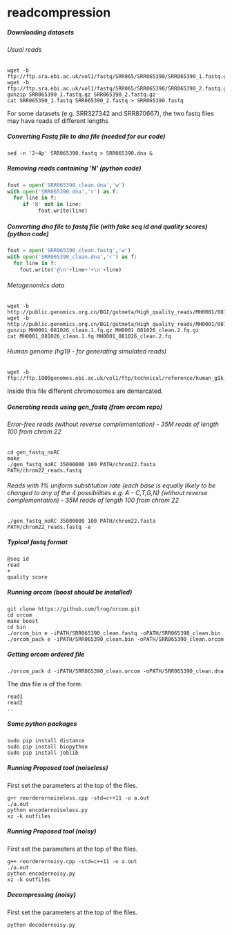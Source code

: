 # readcompression

##### Downloading datasets
###### Usual reads
```
wget -b ftp://ftp.sra.ebi.ac.uk/vol1/fastq/SRR065/SRR065390/SRR065390_1.fastq.gz
wget -b ftp://ftp.sra.ebi.ac.uk/vol1/fastq/SRR065/SRR065390/SRR065390_2.fastq.gz
gunzip SRR065390_1.fastq.gz SRR065390_2.fastq.gz
cat SRR065390_1.fastq SRR065390_2.fastq > SRR065390.fastq
```

For some datasets (e.g. SRR327342 and SRR870667), the two fastq files may have reads of different lengths


##### Converting Fastq file to dna file (needed for our code)
```
sed -n '2~4p' SRR065390.fastq > SRR065390.dna &
```



##### Removing reads containing 'N' (python code)
```python
fout = open('SRR065390_clean.dna','w')
with open('SRR065390.dna','r') as f:
  for line in f:
     if 'N' not in line:
          fout.write(line)
```


##### Converting dna file to fastq file (with fake seq id and quality scores) (python code)
```python
fout = open('SRR065390_clean.fastq','w')
with open('SRR065390_clean.dna','r') as f:
  for line in f:
    fout.write('@\n'+line+'+\n'+line)
```

###### Metagenomics data
```
wget -b http://public.genomics.org.cn/BGI/gutmeta/High_quality_reads/MH0001/081026/MH0001_081026_clean.1.fq.gz
wget -b http://public.genomics.org.cn/BGI/gutmeta/High_quality_reads/MH0001/081026/MH0001_081026_clean.2.fq.gz
gunzip MH0001_081026_clean.1.fq.gz MH0001_081026_clean.2.fq.gz
cat MH0001_081026_clean.1.fq MH0001_081026_clean.2.fq
```

###### Human genome (hg19 - for generating simulated reads)
```
wget -b ftp://ftp.1000genomes.ebi.ac.uk/vol1/ftp/technical/reference/human_g1k_v37.fasta.gz
```

Inside this file different chromosomes are demarcated.

##### Generating reads using gen_fastq (from orcom repo)
###### Error-free reads (without reverse complementation) - 35M reads of length 100 from chrom 22
```
cd gen_fastq_noRC
make
./gen_fastq_noRC 35000000 100 PATH/chrom22.fasta PATH/chrom22_reads.fastq
```

###### Reads with 1% uniform substitution rate (each base is equally likely to be changed to any of the 4 possibilities e.g. A - C,T,G,N) (without reverse complementation) - 35M reads of length 100 from chrom 22
```
./gen_fastq_noRC 35000000 100 PATH/chrom22.fasta PATH/chrom22_reads.fastq -e
```

##### Typical fastq format
```
@seq id
read
+
quality score
```

##### Running orcom (boost should be installed)
```
git clone https://github.com/lrog/orcom.git
cd orcom
make boost
cd bin
./orcom_bin e -iPATH/SRR065390_clean.fastq -oPATH/SRR065390_clean.bin
./orcom_pack e -iPATH/SRR065390_clean.bin -oPATH/SRR065390_clean.orcom
```

##### Getting orcom ordered file
```
./orcom_pack d -iPATH/SRR065390_clean.orcom -oPATH/SRR065390_clean.dna
```

The dna file is of the form:
```
read1
read2
..
```

##### Some python packages
```
sudo pip install distance
sudo pip install biopython
sudo pip install joblib
```

##### Running Proposed tool (noiseless)
First set the parameters at the top of the files.
```
g++ reorderernoiseless.cpp -std=c++11 -o a.out
./a.out
python encodernoiseless.py
xz -k outfiles
```

##### Running Proposed tool (noisy)
First set the parameters at the top of the files.
```
g++ reorderernoisy.cpp -std=c++11 -o a.out
./a.out
python encodernoisy.py
xz -k outfiles
```

##### Decompressing (noisy)
First set the parameters at the top of the files.
```
python decodernoisy.py
```
<!---
##### Using Google sparsehashmap
###### Installing
```
git clone https://github.com/sparsehash/sparsehash.git
cd sparsehash
./configure
sudo make install
```

###### Using
In the code replace 
```cpp
#include<unordered_map>
```
by
```cpp
#include<sparsehash/sparse_hash_map>
```
and replace the data type
```cpp
std::unordered_map<>
```
by
```cpp
google::sparse_hash_map<>
```
There should be no need to change anything else. However note that sparsehashmap does not seem to work with bitset as the index. One way to get around this (if the index length is not too large) is to use the bitset::to_ulong function.
-->

<!--

##### Running Python code
```
python matchsortnoisy8.py
python packernoisy2.py
```
##### Calculating Number of Hard reads
```
grep 0 -o read_flag.txt | wc -l
```

##### Calculating Number of Singleton reads (i.e. 00's in the flag file) 
```
tr -cs 0 '\012' < read_flag.txt | awk '/00/{n += length - 1}; END {print n+0}'
```
##### Generating reads using gen_fastq (from orcom repo)
###### Error-free reads (without reverse complementation) - 35M reads of length 100 from chrom 22
```
cd gen_fastq_noRC
make
./gen_fastq_noRC 35000000 100 PATH/chrom22.fasta PATH/chrom22_reads.fastq
```

###### Reads with 1% uniform substitution rate (each base is equally likely to be changed to any of the 4 possibilities e.g. A - C,T,G,N) (without reverse complementation) - 35M reads of length 100 from chrom 22
```
./gen_fastq_noRC 35000000 100 PATH/chrom22.fasta PATH/chrom22_reads.fastq -e
```


##### C++ files
These are the more important files in the C++ folder. For the other files, see comments on top of those files. Note that the noisy files are currently unable to handle reads with N. Also read length is assumed to be constant for all codes.
###### Noiseless and no RC
1. matchsort2.cpp - reordering, parameters - matchlen, maxmatch. Generates outfile with reordered reads.

###### Noisy
1. matchsort3.cpp - v1 reordering described in the report. Tries to find mathces to the current read (no clean reference). Parameters - numdict, dictionary indices, maxmatch, thresh. Generates three files: outfile which has the reordered reads (some of which reverse complemented), outfileRC which has flags (0/1) to tell if the read has been reverse complemented, outfileflag which has the flags (0/1) to tell if the read is matched or not. This information helps packernoisy2_noN.py and packernoisy4_noN.py
2. matchsort6.cpp - has a recovery step after the reordering which tries to place the singleton reads before a matching read. thresh2 is the threshold for this second stage process. Other parameters and output files are same as matchsort3.
3. matchsort7.cpp - v2 reordering described in the report. Uses majority-based reference read for the reordering. Parameters and output files are same as matchsort3

##### Python files
These are the more important files in the python folder. For the other files, see comments on top of those files. Note that the some of the noisy files can handle reads with N. Also read length is assumed to be constant for all codes.
###### Noiseless and no RC
1. matchsort.py - reordering, parameters - matchlen, maxmatch. Generates outfile with reordered reads.
2. packer.py - encoding, takes infile with reordered reads and generates outfile_seq and outfile_flag. Parameter - maxmatch, neg (whether we want to look for matches with opposite shift as well.

###### Noisy for real data
1. matchpacknoisyRC.py - v2 reordering described in the report along with encoding. Uses majority-based reference read for the reordering. Parameters - numdict, dictionary indices, maxmatch, thresh. Directly generates encoding in the form of five files - outfile_seq, outfile_flag, outfile_rev, outfile_noise and outfile_noisepos. Works with reads containing N.
3. packernoisy2.py - encoding for reordered reads as described in report (uses reference). Input - infile containing reordered reads. Parameters - thresh, maxmatch. The reordering should generate the reverse complement flags separately, this does not consider RC. Produces 4 files - outfile_seq, outfile_flag, outfile_noise and outfile_noisepos. The current implementation is slow (due to findmajority function), see packernoisy2_noN.py for faster implementation.
4. packernoisy2_parallel.py - Parallel implementation of packernoisy2.py using joblib library - see comments on top of file. Leaves a blank line in each output file after each thread. Extra parameter - numthreads. Still slower than packernoisy2_noN.py.
5. packernoisy4.py - Similar to packernoisy2.py except to encoding of noise. Instead of storing the noisy base, we store cyclic shift using 1,2,3 or 4 (note that N is also a possibility). See function encodenoise for the exact encoding.

###### Encoders for C++ generated reordering (no reads with N)
1. packernoisy2_noN.py - Similar to packernoisy2.py but can't handle reads with N. Also an extra input file is needed - infile_flag which contains the flags (0/1 - unmatched/matched) produced by the C++ codes (matchsort3,6,7.cpp). Much faster than packernoisy2.py due to the flag file and the better written findmajority function.
2. packernoisy4_noN.py - Similar to packernoisy4.py but can't handle reads with N. Also an extra input file is needed - infile_flag which contains the flags (0/1 - unmatched/matched) produced by the C++ codes (matchsort3,6,7.cpp). Much faster than packernoisy4.py due to the flag file and the better written findmajority function.

###### Reordering for noisy simulated data without RC
1. matchsortnoisy2.py - Similar to v1 reordering described in the report. Tries to find matches to the current read (no clean reference). 4 dictionaries. Parameters - matchlen, maxmatch, thresh. Produces outfile with reordered reads. Works with reads containing N.
2. matchsortnoisy8.py - Similar to v2 reordering described in the report. Tries to find matches to the clean reference. 5 dictionaries. Parameters - matchlen, maxmatch, thresh. Produces outfile with reordered reads. Works with reads containing N.
-->
